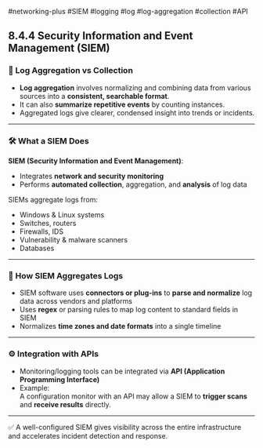 #networking-plus #SIEM #logging #log #log-aggregation #collection #API 

## 8.4.4 Security Information and Event Management (SIEM)

### 🔄 Log Aggregation vs Collection
- **Log aggregation** involves normalizing and combining data from various sources into a **consistent, searchable format**.
- It can also **summarize repetitive events** by counting instances.
- Aggregated logs give clearer, condensed insight into trends or incidents.

---

### 🛠 What a SIEM Does

**SIEM (Security Information and Event Management)**:
- Integrates **network and security monitoring**
- Performs **automated collection**, aggregation, and **analysis** of log data

SIEMs aggregate logs from:
- Windows & Linux systems  
- Switches, routers  
- Firewalls, IDS  
- Vulnerability & malware scanners  
- Databases

---

### 🧩 How SIEM Aggregates Logs

- SIEM software uses **connectors or plug-ins** to **parse and normalize** log data across vendors and platforms
- Uses **regex** or parsing rules to map log content to standard fields in SIEM
- Normalizes **time zones and date formats** into a single timeline

---

### ⚙️ Integration with APIs

- Monitoring/logging tools can be integrated via **API (Application Programming Interface)**
- Example:  
  A configuration monitor with an API may allow a SIEM to **trigger scans** and **receive results** directly.

---

✅ A well-configured SIEM gives visibility across the entire infrastructure and accelerates incident detection and response.
